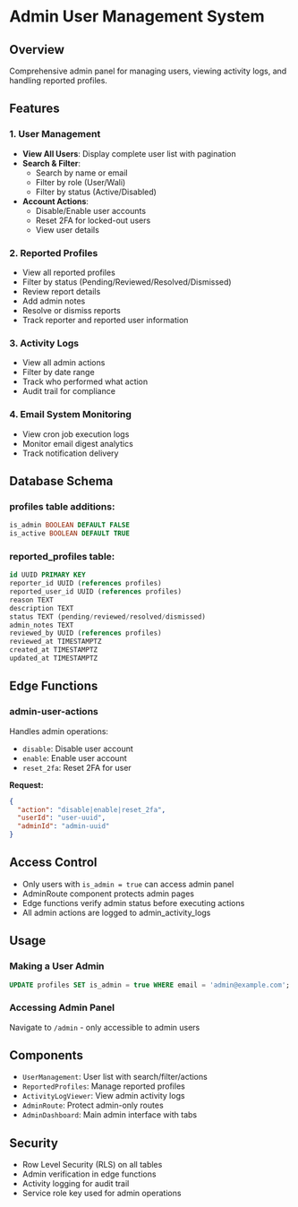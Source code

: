 # Admin User Management System

## Overview
Comprehensive admin panel for managing users, viewing activity logs, and handling reported profiles.

## Features

### 1. User Management
- **View All Users**: Display complete user list with pagination
- **Search & Filter**: 
  - Search by name or email
  - Filter by role (User/Wali)
  - Filter by status (Active/Disabled)
- **Account Actions**:
  - Disable/Enable user accounts
  - Reset 2FA for locked-out users
  - View user details

### 2. Reported Profiles
- View all reported profiles
- Filter by status (Pending/Reviewed/Resolved/Dismissed)
- Review report details
- Add admin notes
- Resolve or dismiss reports
- Track reporter and reported user information

### 3. Activity Logs
- View all admin actions
- Filter by date range
- Track who performed what action
- Audit trail for compliance

### 4. Email System Monitoring
- View cron job execution logs
- Monitor email digest analytics
- Track notification delivery

## Database Schema

### profiles table additions:
```sql
is_admin BOOLEAN DEFAULT FALSE
is_active BOOLEAN DEFAULT TRUE
```

### reported_profiles table:
```sql
id UUID PRIMARY KEY
reporter_id UUID (references profiles)
reported_user_id UUID (references profiles)
reason TEXT
description TEXT
status TEXT (pending/reviewed/resolved/dismissed)
admin_notes TEXT
reviewed_by UUID (references profiles)
reviewed_at TIMESTAMPTZ
created_at TIMESTAMPTZ
updated_at TIMESTAMPTZ
```

## Edge Functions

### admin-user-actions
Handles admin operations:
- `disable`: Disable user account
- `enable`: Enable user account
- `reset_2fa`: Reset 2FA for user

**Request:**
```json
{
  "action": "disable|enable|reset_2fa",
  "userId": "user-uuid",
  "adminId": "admin-uuid"
}
```

## Access Control
- Only users with `is_admin = true` can access admin panel
- AdminRoute component protects admin pages
- Edge functions verify admin status before executing actions
- All admin actions are logged to admin_activity_logs

## Usage

### Making a User Admin
```sql
UPDATE profiles SET is_admin = true WHERE email = 'admin@example.com';
```

### Accessing Admin Panel
Navigate to `/admin` - only accessible to admin users

## Components
- `UserManagement`: User list with search/filter/actions
- `ReportedProfiles`: Manage reported profiles
- `ActivityLogViewer`: View admin activity logs
- `AdminRoute`: Protect admin-only routes
- `AdminDashboard`: Main admin interface with tabs

## Security
- Row Level Security (RLS) on all tables
- Admin verification in edge functions
- Activity logging for audit trail
- Service role key used for admin operations
